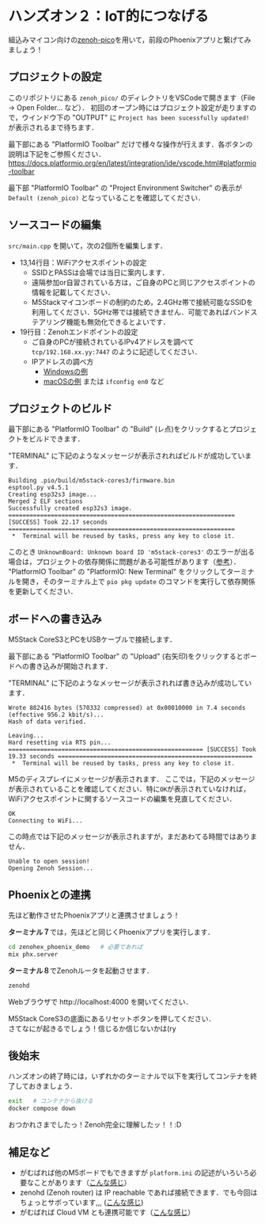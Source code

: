 # ハンズオン２：IoT的につなげる

組込みマイコン向けの[zenoh-pico](https://github.com/eclipse-zenoh/zenoh-pico)を用いて，前段のPhoenixアプリと繋げてみましょう！

## プロジェクトの設定

このリポジトリにある `zenoh_pico/` のディレクトリをVSCodeで開きます（File -> Open Folder... など）．
初回のオープン時にはプロジェクト設定が走りますので，ウインドウ下の "OUTPUT" に `Project has been sucessfully updated!` が表示されるまで待ちます．

最下部にある "PlatformIO Toolbar" だけで様々な操作が行えます．各ボタンの説明は下記をご参照ください．  
https://docs.platformio.org/en/latest/integration/ide/vscode.html#platformio-toolbar

最下部 "PlatformIO Toolbar" の "Project Environment Switcher" の表示が `Default (zenoh_pico)` となっていることを確認してください．

## ソースコードの編集

`src/main.cpp` を開いて，次の2個所を編集します．

- 13,14行目：WiFiアクセスポイントの設定
  - SSIDとPASSは会場では当日に案内します．
  - 遠隔参加or自習されている方は，ご自身のPCと同じアクセスポイントの情報を記載してください．
  - M5Stackマイコンボードの制約のため，2.4GHz帯で接続可能なSSIDを利用してください．5GHz帯では接続できません．可能であればバンドステアリング機能も無効化できるとよいです．
- 19行目：Zenohエンドポイントの設定
  - ご自身のPCが接続されているIPv4アドレスを調べて `tcp/192.168.xx.yy:7447` のように記述してください．
  - IPアドレスの調べ方
    - [Windowsの例](https://support.microsoft.com/ja-jp/windows/f21a9bbc-c582-55cd-35e0-73431160a1b9)
    - [macOSの例](https://www.maclab.tokyo/random-note/settings/mac-ipaddress/8166/) または `ifconfig en0` など

## プロジェクトのビルド

最下部にある "PlatformIO Toolbar" の "Build" (レ点)をクリックするとプロジェクトをビルドできます．

"TERMINAL" に下記のようなメッセージが表示されればビルドが成功しています．

```
Building .pio/build/m5stack-cores3/firmware.bin
esptool.py v4.5.1
Creating esp32s3 image...
Merged 2 ELF sections
Successfully created esp32s3 image.
================================================================ [SUCCESS] Took 22.17 seconds ================================================================
 *  Terminal will be reused by tasks, press any key to close it. 
```

このとき `UnknownBoard: Unknown board ID 'm5stack-cores3'` のエラーが出る場合は，プロジェクトの依存関係に問題がある可能性があります（[参考](https://qiita.com/tichise/items/54def94e70134742e73a)）．
"PlatformIO Toolbar" の "PlatformIO: New Terminal" をクリックしてターミナルを開き，そのターミナル上で `pio pkg update` のコマンドを実行して依存関係を更新してください．

## ボードへの書き込み

M5Stack CoreS3とPCをUSBケーブルで接続します．

最下部にある "PlatformIO Toolbar" の "Upload" (右矢印)をクリックするとボードへの書き込みが開始されます．

"TERMINAL" に下記のようなメッセージが表示されれば書き込みが成功しています．

```
Wrote 882416 bytes (570332 compressed) at 0x00010000 in 7.4 seconds (effective 956.2 kbit/s)...
Hash of data verified.

Leaving...
Hard resetting via RTS pin...
======================================================= [SUCCESS] Took 19.33 seconds =======================================================
 *  Terminal will be reused by tasks, press any key to close it. 
```

M5のディスプレイにメッセージが表示されます．
ここでは，下記のメッセージが表示されていることを確認してください．特に`OK`が表示されていなければ，WiFiアクセスポイントに関するソースコードの編集を見直してください．

```
OK
Connecting to WiFi...
```

この時点では下記のメッセージが表示されますが，まだあわてる時間ではありません．

```
Unable to open session!
Opening Zenoh Session...
```

## Phoenixとの連携

先ほど動作させたPhoenixアプリと連携させましょう！

**ターミナル７**では，先ほどと同じくPhoenixアプリを実行します．

```bash
cd zenohex_phoenix_demo   # 必要であれば
mix phx.server
```

**ターミナル８**でZenohルータを起動させます．

```bash
zenohd
```

Webブラウザで http://localhost:4000 を開いてください．

M5Stack CoreS3の底面にあるリセットボタンを押してください．  
さてなにが起きるでしょう！信じるか信じないかは(ry

## 後始末

ハンズオンの終了時には，いずれかのターミナルで以下を実行してコンテナを終了しておきましょう．

```bash
exit   # コンテナから抜ける
docker compose down
```

おつかれさまでしたっ！Zenoh完全に理解したッ！！:D

## 補足など

- がむばれば他のM5ボードでもできますが `platform.ini` の記述がいろいろ必要なことがあります（[こんな感じ](https://github.com/takasehideki/zenoh_d3ai_trial/blob/main/zenoh_pico/platformio.ini)）
- zenohd (Zenoh router) は IP reachable であれば接続できます．でも今回はちょっとサボっています,,, ([こんな感じ](https://github.com/takasehideki/zenoh_swest26_trial/blob/main/docker-compose.yml#L8))
- がむばれば Cloud VM とも連携可能です（[こんな感じ](https://github.com/takasehideki/zenoh_d3ai_trial?tab=readme-ov-file#communication-with-cloud)）
